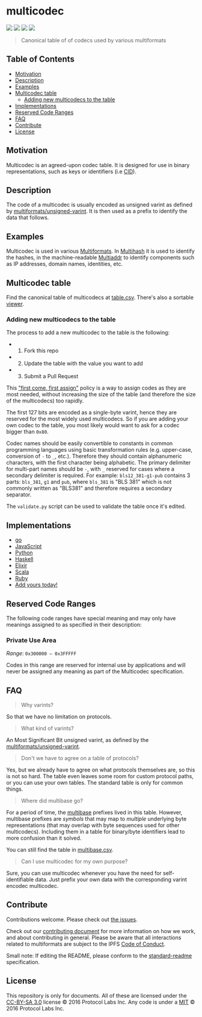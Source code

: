 # multicodec

[![](https://img.shields.io/badge/made%20by-Protocol%20Labs-blue.svg?style=flat-square)](http://ipn.io)
[![](https://img.shields.io/badge/project-multiformats-blue.svg?style=flat-square)](https://github.com/multiformats/multiformats)
[![](https://img.shields.io/badge/freenode-%23ipfs-blue.svg?style=flat-square)](https://webchat.freenode.net/?channels=%23ipfs)
[![](https://img.shields.io/badge/readme%20style-standard-brightgreen.svg?style=flat-square)](https://github.com/RichardLitt/standard-readme)

> Canonical table of of codecs used by various multiformats

## Table of Contents

- [Motivation](#motivation)
- [Description](#description)
- [Examples](#examples)
- [Multicodec table](#multicodec-table)
  - [Adding new multicodecs to the table](#adding-new-multicodecs-to-the-table)
- [Implementations](#implementations)
- [Reserved Code Ranges](#reserved-code-ranges)
- [FAQ](#faq)
- [Contribute](#contribute)
- [License](#license)

## Motivation

Multicodec is an agreed-upon codec table. It is designed for use in binary representations, such as keys or identifiers (i.e [CID](https://github.com/ipld/cid)).

## Description

The code of a multicodec is usually encoded as unsigned varint as defined by [multiformats/unsigned-varint](https://github.com/multiformats/unsigned-varint). It is then used as a prefix to identify the data that follows.

## Examples

Multicodec is used in various [Multiformats](https://github.com/multiformats/multiformats). In [Multihash](https://github.com/multiformats/multihash) it is used to identify the hashes, in the machine-readable [Multiaddr](https://github.com/multiformats/multiaddr) to identify components such as IP addresses, domain names, identities, etc.

## Multicodec table

Find the canonical table of multicodecs at [table.csv](/table.csv). There's also a sortable [viewer](https://ipfs.io/ipfs/QmXec1jjwzxWJoNbxQF5KffL8q6hFXm9QwUGaa3wKGk6dT/#title=Multicodecs&src=https://raw.githubusercontent.com/multiformats/multicodec/master/table.csv).

### Adding new multicodecs to the table

The process to add a new multicodec to the table is the following:

- 1. Fork this repo
- 2. Update the table with the value you want to add
- 3. Submit a Pull Request

This ["first come, first assign"](https://github.com/multiformats/multicodec/pull/16#issuecomment-260146609) policy is a way to assign codes as they are most needed, without increasing the size of the table (and therefore the size of the multicodecs) too rapidly.

The first 127 bits are encoded as a single-byte varint, hence they are reserved for the most widely used multicodecs. So if you are adding your own codec to the table, you most likely would want to ask for a codec bigger than `0x80`.

Codec names should be easily convertible to constants in common programming languages using basic transformation rules (e.g. upper-case, conversion of `-` to `_`, etc.). Therefore they should contain alphanumeric characters, with the first character being alphabetic. The primary delimiter for multi-part names should be `-`, with `_` reserved for cases where a secondary delimiter is required. For example: `bls12_381-g1-pub` contains 3 parts: `bls_381`, `g1` and `pub`, where `bls_381` is "BLS 381" which is not commonly written as "BLS381" and therefore requires a secondary separator.

The `validate.py` script can be used to validate the table once it's edited.

## Implementations

- [go](https://github.com/multiformats/go-multicodec/)
- [JavaScript](https://github.com/multiformats/js-multicodec)
- [Python](https://github.com/multiformats/py-multicodec)
- [Haskell](https://github.com/multiformats/haskell-multicodec)
- [Elixir](https://github.com/nocursor/ex-multicodec)
- [Scala](https://github.com/fluency03/scala-multicodec)
- [Ruby](https://github.com/sleeplessbyte/ruby-multicodec)
- [Add yours today!](https://github.com/multiformats/multicodec/edit/master/table.csv)

## Reserved Code Ranges

The following code ranges have special meaning and may only have meanings assigned to as specified in their description:

### Private Use Area

*Range*: `0x300000 – 0x3FFFFF`

Codes in this range are reserved for internal use by applications and will never be assigned any meaning as part of the Multicodec specification.

## FAQ

> Why varints?

So that we have no limitation on protocols.

> What kind of varints?

An Most Significant Bit unsigned varint, as defined by the [multiformats/unsigned-varint](https://github.com/multiformats/unsigned-varint).

> Don't we have to agree on a table of protocols?

Yes, but we already have to agree on what protocols themselves are, so this is not so hard. The table even leaves some room for custom protocol paths, or you can use your own tables. The standard table is only for common things.

> Where did multibase go?

For a period of time, the [multibase](https://github.com/multiformats/multibase) prefixes lived in this table. However, multibase prefixes are *symbols* that may map to *multiple* underlying byte representations (that may overlap with byte sequences used for other multicodecs). Including them in a table for binary/byte identifiers lead to more confusion than it solved.

You can still find the table in [multibase.csv](https://github.com/multiformats/multibase/blob/master/multibase.csv).

> Can I use multicodec for my own purpose?

Sure, you can use multicodec whenever you have the need for self-identifiable data. Just prefix your own data with the corresponding varint encodec multicodec.

## Contribute

Contributions welcome. Please check out [the issues](https://github.com/multiformats/multicodec/issues).

Check out our [contributing document](https://github.com/multiformats/multiformats/blob/master/contributing.md) for more information on how we work, and about contributing in general. Please be aware that all interactions related to multiformats are subject to the IPFS [Code of Conduct](https://github.com/ipfs/community/blob/master/code-of-conduct.md).

Small note: If editing the README, please conform to the [standard-readme](https://github.com/RichardLitt/standard-readme) specification.

## License

This repository is only for documents. All of these are licensed under the [CC-BY-SA 3.0](https://ipfs.io/ipfs/QmVreNvKsQmQZ83T86cWSjPu2vR3yZHGPm5jnxFuunEB9u) license © 2016 Protocol Labs Inc. Any code is under a [MIT](LICENSE) © 2016 Protocol Labs Inc.

